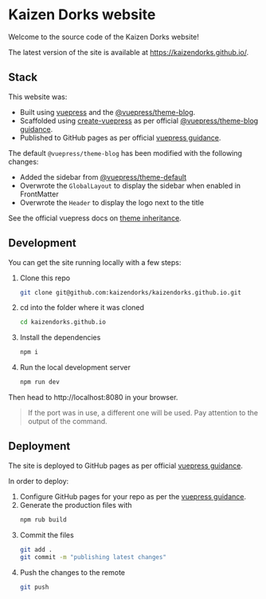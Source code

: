 # Kaizen Dorks website

Welcome to the source code of the Kaizen Dorks website!

The latest version of the site is available at https://kaizendorks.github.io/.

## Stack
This website was:

- Built using [vuepress](https://vuepress.vuejs.org/) and the [@vuepress/theme-blog](https://vuepress-theme-blog.ulivz.com/).
- Scaffolded using [create-vuepress](https://github.com/vuepressjs/create-vuepress) as per official [@vuepress/theme-blog guidance](https://vuepress-theme-blog.ulivz.com/#quick-start).
- Published to GitHub pages as per official [vuepress guidance](https://vuepress.vuejs.org/guide/deploy.html#github-pages).

The default `@vuepress/theme-blog` has been modified with the following changes:

- Added the sidebar from [@vuepress/theme-default](https://github.com/vuejs/vuepress/tree/master/packages/%40vuepress/theme-default)
- Overwrote the `GlobalLayout` to display the sidebar when enabled in FrontMatter
- Overwrote the `Header` to display the logo next to the title

See the official vuepress docs on [theme inheritance](https://vuepress.vuejs.org/theme/inheritance.html).

## Development

You can get the site running locally with a few steps:

1. Clone this repo
    ```bash
    git clone git@github.com:kaizendorks/kaizendorks.github.io.git
    ```
1. cd into the folder where it was cloned
    ```bash
    cd kaizendorks.github.io
    ```
1. Install the dependencies
    ```bash
    npm i
    ```
1. Run the local development server
    ```bash
    npm run dev
    ```

Then head to http://localhost:8080 in your browser.
> If the port was in use, a different one will be used. Pay attention to the output of the command.

## Deployment

The site is deployed to GitHub pages as per official [vuepress guidance](https://vuepress.vuejs.org/guide/deploy.html#github-pages).

In order to deploy:
1. Configure GitHub pages for your repo as per the [vuepress guidance](https://vuepress.vuejs.org/guide/deploy.html#github-pages).
1. Generate the production files with
    ```bash
    npm rub build
    ```
1. Commit the files
    ```bash
    git add .
    git commit -m "publishing latest changes"
    ```
1. Push the changes to the remote
    ```bash
    git push
    ```


